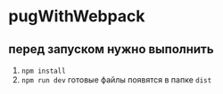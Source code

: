 # pugWithWebpack
## перед запуском нужно выполнить 
1) `npm install`
2) `npm run dev`
готовые файлы появятся в папке `dist` 
